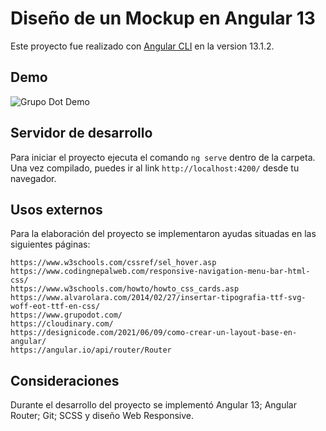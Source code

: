 # Diseño de un Mockup en Angular 13

Este proyecto fue realizado con [Angular CLI](https://github.com/angular/angular-cli) en la version 13.1.2.

## Demo

<img src="https://res.cloudinary.com/kbblme/image/upload/v1644138476/Gifs/GDotDemo_ymmvpj.gif" alt="Grupo Dot Demo" border="0">

## Servidor de desarrollo

Para iniciar el proyecto ejecuta el comando `ng serve` dentro de la carpeta. Una vez compilado, puedes ir al link `http://localhost:4200/` desde tu navegador.

## Usos externos

Para la elaboración del proyecto se implementaron ayudas situadas en las siguientes páginas:

    https://www.w3schools.com/cssref/sel_hover.asp
    https://www.codingnepalweb.com/responsive-navigation-menu-bar-html-css/
    https://www.w3schools.com/howto/howto_css_cards.asp
    https://www.alvarolara.com/2014/02/27/insertar-tipografia-ttf-svg-woff-eot-ttf-en-css/
    https://www.grupodot.com/
    https://cloudinary.com/
    https://designicode.com/2021/06/09/como-crear-un-layout-base-en-angular/
    https://angular.io/api/router/Router

## Consideraciones

Durante el desarrollo del proyecto se implementó Angular 13; Angular Router; Git; SCSS y diseño Web Responsive.
